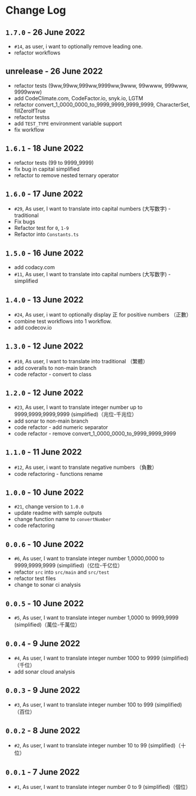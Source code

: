 # Change Log

## `1.7.0` - 26 June 2022

- `#14`, as user, i want to optionally remove leading one.
- refactor workflows

## unrelease - 26 June 2022

- refactor tests (9ww,99ww,999ww,9999ww,9www, 99wwww, 999www, 9999www)
- add CodeClimate.com, CodeFactor.io, snyk.io, LGTM
- refactor convert_1_0000_0000_to_9999_9999_9999_9999, CharacterSet, fillZeroIfTrue
- refactor testss
- add `TEST_TYPE` environment variable support
- fix workflow

## `1.6.1` - 18 June 2022

- refactor tests (99 to 9999_9999)
- fix bug in capital simplified
- refactor to remove nested ternary operator

## `1.6.0` - 17 June 2022

- `#29`, As user, I want to translate into capital numbers (大写数字) - traditional
- Fix bugs
- Refactor test for `0`, `1-9`
- Refactor into `Constants.ts`

## `1.5.0` - 16 June 2022

- add codacy.com
- `#11`, As user, I want to translate into capital numbers (大写数字) - simplified

## `1.4.0` - 13 June 2022

- `#24`, As user, i want to optionally display 正 for positive numbers （正數）
- combine test workflows into 1 workflow.
- add codecov.io

## `1.3.0` - 12 June 2022

- `#10`, As user, I want to translate into traditional （繁體）
- add coveralls to non-main branch
- code refactor - convert to class

## `1.2.0` - 12 June 2022

- `#23`, As user, I want to translate integer number up to 9999,9999,9999,9999 (simplified)（兆位-千兆位）
- add sonar to non-main branch
- code refactor - add numeric separator
- code refactor - remove convert_1_0000_0000_to_9999_9999_9999

## `1.1.0` - 11 June 2022

- `#12`, As user, i want to translate negative numbers （負數）
- code refactoring - functions rename

## `1.0.0` - 10 June 2022

- `#21`, change version to `1.0.0`
- update readme with sample outputs
- change function name to `convertNumber`
- code refactoring

## `0.0.6` - 10 June 2022

- `#6`, As user, I want to translate integer number 1,0000,0000 to 9999,9999,9999 (simplified)（亿位-千亿位）
- refactor `src` into `src/main` and `src/test`
- refactor test files
- change to sonar ci analysis

## `0.0.5` - 10 June 2022

- `#5`, As user, I want to translate integer number 1,0000 to 9999,9999 (simplified)（萬位-千萬位）

## `0.0.4` - 9 June 2022

- `#4`, As user, I want to translate integer number 1000 to 9999 (simplified)（千位）
- add sonar cloud analysis

## `0.0.3` - 9 June 2022

- `#3`, As user, I want to translate integer number 100 to 999 (simplified)（百位）

## `0.0.2` - 8 June 2022

- `#2`, As user, I want to translate integer number 10 to 99 (simplified)（十位）

## `0.0.1` - 7 June 2022

- `#1`, As user, I want to translate integer number 0 to 9 (simplified)（個位）
